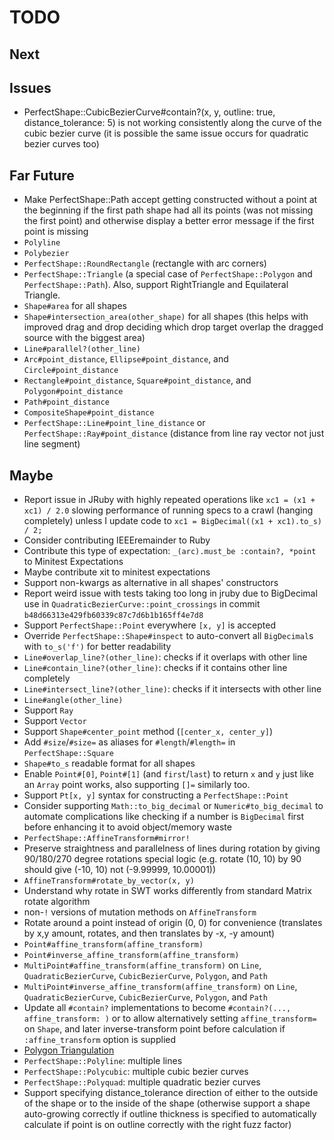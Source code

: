 # TODO

## Next

## Issues

- PerfectShape::CubicBezierCurve#contain?(x, y, outline: true, distance_tolerance: 5) is not working consistently along the curve of the cubic bezier curve (it is possible the same issue occurs for quadratic bezier curves too)

## Far Future

- Make PerfectShape::Path accept getting constructed without a point at the beginning if the first path shape had all its points (was not missing the first point) and otherwise display a better error message if the first point is missing
- `Polyline`
- `Polybezier`
- `PerfectShape::RoundRectangle` (rectangle with arc corners)
- `PerfectShape::Triangle` (a special case of `PerfectShape::Polygon` and `PerfectShape::Path`). Also, support RightTriangle and Equilateral Triangle.
- `Shape#area` for all shapes
- `Shape#intersection_area(other_shape)` for all shapes (this helps with improved drag and drop deciding which drop target overlap the dragged source with the biggest area)
- `Line#parallel?(other_line)`
- `Arc#point_distance`, `Ellipse#point_distance`, and `Circle#point_distance`
- `Rectangle#point_distance`, `Square#point_distance`, and `Polygon#point_distance`
- `Path#point_distance`
- `CompositeShape#point_distance`
- `PerfectShape::Line#point_line_distance` or `PerfectShape::Ray#point_distance` (distance from line ray vector not just line segment)

## Maybe

- Report issue in JRuby with highly repeated operations like `xc1 = (x1 + xc1) / 2.0` slowing performance of running specs to a crawl (hanging completely) unless I update code to `xc1 = BigDecimal((x1 + xc1).to_s) / 2;`
- Consider contributing IEEEremainder to Ruby
- Contribute this type of expectation: `_(arc).must_be :contain?, *point` to Minitest Expectations
- Maybe contribute xit to minitest expectations
- Support non-kwargs as alternative in all shapes' constructors
- Report weird issue with tests taking too long in jruby due to BigDecimal use in `QuadraticBezierCurve::point_crossings` in commit `b48d66313e429fb60339c87c7d6b1b165ff4e7d8`
- Support `PerfectShape::Point` everywhere `[x, y]` is accepted
- Override `PerfectShape::Shape#inspect` to auto-convert all `BigDecimal`s with `to_s('f')` for better readability
- `Line#overlap_line?(other_line)`: checks if it overlaps with other line
- `Line#contain_line?(other_line)`: checks if it contains other line completely
- `Line#intersect_line?(other_line)`: checks if it intersects with other line
- `Line#angle(other_line)`
- Support `Ray`
- Support `Vector`
- Support `Shape#center_point` method (`[center_x, center_y]`)
- Add `#size`/`#size=` as aliases for `#length`/`#length=` in `PerfectShape::Square`
- `Shape#to_s` readable format for all shapes
- Enable `Point#[0]`, `Point#[1]` (and `first`/`last`) to return `x` and `y` just like an `Array` point works, also supporting `[]=` similarly too.
- Support `Pt[x, y]` syntax for constructing a `PerfectShape::Point`
- Consider supporting `Math::to_big_decimal` or `Numeric#to_big_decimal` to automate complications like checking if a number is `BigDecimal` first before enhancing it to avoid object/memory waste
- `PerfectShape::AffineTransform#mirror!`
- Preserve straightness and parallelness of lines during rotation by giving 90/180/270 degree rotations special logic (e.g. rotate (10, 10) by 90 should give (-10, 10) not (-9.99999, 10.00001))
- `AffineTransform#rotate_by_vector(x, y)`
- Understand why rotate in SWT works differently from standard Matrix rotate algorithm
- non-`!` versions of mutation methods on `AffineTransform`
- Rotate around a point instead of origin (0, 0) for convenience (translates by x,y amount, rotates, and then translates by -x, -y amount)
- `Point#affine_transform(affine_transform)`
- `Point#inverse_affine_transform(affine_transform)`
- `MultiPoint#affine_transform(affine_transform)` on `Line`, `QuadraticBezierCurve`, `CubicBezierCurve`, `Polygon`, and `Path`
- `MultiPoint#inverse_affine_transform(affine_transform)` on `Line`, `QuadraticBezierCurve`, `CubicBezierCurve`, `Polygon`, and `Path`
- Update all `#contain?` implementations to become `#contain?(..., affine_transform: )` or to allow alternatively setting `affine_transform=` on `Shape`, and later inverse-transform point before calculation if `:affine_transform` option is supplied
- [Polygon Triangulation](https://en.wikipedia.org/wiki/Polygon_triangulation)
- `PerfectShape::Polyline`: multiple lines
- `PerfectShape::Polycubic`: multiple cubic bezier curves
- `PerfectShape::Polyquad`: multiple quadratic bezier curves
- Support specifying distance_tolerance direction of either to the outside of the shape or to the inside of the shape (otherwise support a shape auto-growing correctly if outline thickness is specified to automatically calculate if point is on outline correctly with the right fuzz factor)

